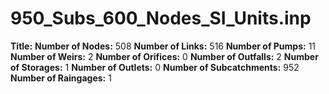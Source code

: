 # 950_Subs_600_Nodes_SI_Units.inp
**Title:** 
**Number of Nodes:** 508
**Number of Links:** 516
**Number of Pumps:** 11
**Number of Weirs:** 2
**Number of Orifices:** 0
**Number of Outfalls:** 2
**Number of Storages:** 1
**Number of Outlets:** 0
**Number of Subcatchments:** 952
**Number of Raingages:** 1
